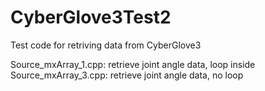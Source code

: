 # CyberGlove3Test2
 Test code for retriving data from CyberGlove3

Source_mxArray_1.cpp: retrieve joint angle data, loop inside
Source_mxArray_3.cpp: retrieve joint angle data, no loop
